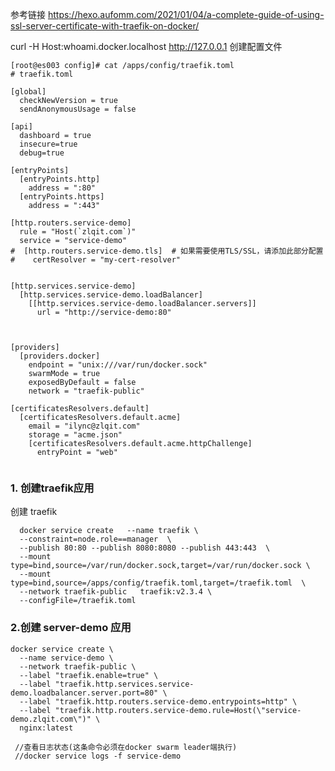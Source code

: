 参考链接 
https://hexo.aufomm.com/2021/01/04/a-complete-guide-of-using-ssl-server-certificate-with-traefik-on-docker/



curl -H Host:whoami.docker.localhost http://127.0.0.1
创建配置文件 
```shell
[root@es003 config]# cat /apps/config/traefik.toml
# traefik.toml

[global]
  checkNewVersion = true
  sendAnonymousUsage = false

[api]
  dashboard = true
  insecure=true
  debug=true

[entryPoints]
  [entryPoints.http]
    address = ":80"
  [entryPoints.https]
    address = ":443"

[http.routers.service-demo]
  rule = "Host(`zlqit.com`)"
  service = "service-demo"
#  [http.routers.service-demo.tls]  # 如果需要使用TLS/SSL，请添加此部分配置
#    certResolver = "my-cert-resolver"


[http.services.service-demo]
  [http.services.service-demo.loadBalancer]
    [[http.services.service-demo.loadBalancer.servers]]
      url = "http://service-demo:80"



[providers]
  [providers.docker]
    endpoint = "unix:///var/run/docker.sock"
    swarmMode = true
    exposedByDefault = false
    network = "traefik-public"

[certificatesResolvers.default]
  [certificatesResolvers.default.acme]
    email = "ilync@zlqit.com"
    storage = "acme.json"
    [certificatesResolvers.default.acme.httpChallenge]
      entryPoint = "web"


```

### 1. 创建traefik应用
创建 traefik

```shell
  docker service create   --name traefik \
  --constraint=node.role==manager  \
  --publish 80:80 --publish 8080:8080 --publish 443:443  \
  --mount type=bind,source=/var/run/docker.sock,target=/var/run/docker.sock \
  --mount type=bind,source=/apps/config/traefik.toml,target=/traefik.toml  \
  --network traefik-public   traefik:v2.3.4 \
  --configFile=/traefik.toml
```


### 2.创建 server-demo 应用

```shell
docker service create \
  --name service-demo \
  --network traefik-public \
  --label "traefik.enable=true" \
  --label "traefik.http.services.service-demo.loadbalancer.server.port=80" \
  --label "traefik.http.routers.service-demo.entrypoints=http" \
  --label "traefik.http.routers.service-demo.rule=Host(\"service-demo.zlqit.com\")" \
  nginx:latest
```
     //查看日志状态(这条命令必须在docker swarm leader端执行)
     //docker service logs -f service-demo